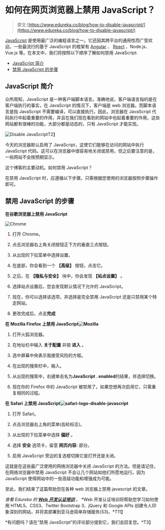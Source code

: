 # 如何在网页浏览器上禁用 JavaScript？

> 原文:[https://www.edureka.co/blog/how-to-disable-javascript/](https://www.edureka.co/blog/how-to-disable-javascript/)

[JavaScript](https://www.edureka.co/blog/javascript-tutorial/) 是使用最广泛的编程语言之一。它还因其跨平台的通用性而广受欢迎。一些最流行的基于 JavaScript 的框架有 [Angular](https://www.edureka.co/blog/angular-tutorial/) 、 [React](https://www.edureka.co/blog/react-redux-tutorial/) 、Node.js、Vue.js 等。在本文中，我们将按照以下顺序了解如何禁用 JavaScript:

*   [JavaScript 简介](#intro)
*   [禁用 JavaScript 的步骤](#steps)

## **JavaScript 简介**

众所周知，JavaScript 是一种客户端脚本语言。准确地说，客户端语言指的是在客户端执行的事实，在 JavaScript 的情况下，客户端是 web 浏览器。而脚本语言是指 JavaScript 不需要编译，可以直接执行。因此，浏览器在 JavaScript 代码执行中起着重要的作用，并且在我们现在看到的网站中也起着重要的作用，这些网站都有很棒的功能，大部分都是动态的，只有 JavaScript 才能实现。

![Disable JavaScript](../Images/e7082dba2661bc6bfce4aa16f2459bbe.png)T2】

今天的浏览器默认启用了 JavaScript，这使它们能够在访问的网站中执行 JavaScript 代码。这可以在浏览器中很容易地关闭或禁用，但之后要注意的是，一些网站不会按预期显示。

这个博客的主要动机。如何禁用 JavaScript？

在禁用 JavaScript 时，应遵循以下步骤。只需根据您使用的浏览器按照步骤操作即可。

## **禁用 JavaScript 的步骤**

**在谷歌浏览器上禁用 JavaScript**

![Chrome ](../Images/ce4815db7f66de64b299446c16ae7700.png)

1.  打开 Chrome。
2.  点击浏览器右上角关闭按钮正下方的垂直三点按钮。

3.  从出现的下拉菜单中选择设置。

4.  在底部，你会看到一个 **【高级】** 按钮，点击它。

5.  之后，在 **【隐私与安全】** 块中，你会发现 **【站点设置】** 。

6.  选择站点设置后，您会发现默认情况下允许的 JavaScript。

7.  现在，你可以选择该选项，并选择是完全禁用 JavaScript 还是只禁用某个特定网站。

8.  更改完成后，点击**完成**

**在 Mozilla Firefox 上禁用 JavaScript![Mozilla](../Images/fbd1f0a2b027894b34c3dbda3ab0cb8a.png)**

1.  打开火狐浏览器。

2.  在地址栏中输入 **关于配置** 并按 **进入** 。

3.  选中屏幕中央表示我接受风险的方框。

4.  在出现的搜索栏中，输入。

5.  从出现的搜索中，右键单击名为**JavaScript . enabled**的结果，并选择切换。

6.  现在你的 Firefox 中的 JavaScript 被禁用了。如果您想再次启用它，只需重复相同的过程。

**在 Safari 上禁用 JavaScript![safari-logo-disable-javascript](../Images/8b4239efce40a909494db41de05aac34.png)**

1.  打开 Safari。

2.  点击浏览器右上角的菜单(齿轮标志)。

3.  从出现的下拉菜单中选择 **偏好** 。

4.  选择 **安全** 选项卡，留意 **网页内容:** 部分。

5.  启用 JavaScript 旁边的复选框切换它是打开还是关闭。

这就是在这些最广泛使用的网络浏览器中关闭 JavaScript 的方法。但是请记住，在网络浏览器中禁用 JavaScript 不会让几个网站如他们所愿地运行。因为 JavaScript 使得网站中的一些高级功能和增强成为可能。

至此，我们结束了这篇帮助您在各种 web 浏览器上禁用 javascript 的文章。

*查看 Edureka 的 **[Web 开发认证培训](https://www.edureka.co/complete-web-developer)** 。* *Web 开发认证培训将帮助您学习如何使用 HTML5、CSS3、Twitter Bootstrap 3、jQuery 和 Google APIs 创建令人印象深刻的网站，并将其部署到亚马逊简单存储服务(S3)。*T11】

*有问题吗？请在“禁用 JavaScript”的评论部分提到它，我们会回复您。*T3】